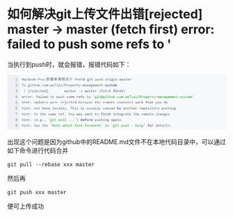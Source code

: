 # 如何解决git上传文件出错[rejected] master -> master (fetch first) error: failed to push some refs to '

当执行到push时，就会报错，报错代码如下：

![image-20221101174822460](https://raw.githubusercontent.com/CatDogDwt/IHS/master/CSharp/202211011748510.png)

出现这个问题是因为github中的README.md文件不在本地代码目录中，可以通过如下命令进行代码合并

```
git pull --rebase xxx master
```

然后再

```
git push xxx master
```

便可上传成功